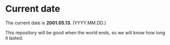 # Current date

The current date is **2001.05.13.** (YYYY.MM.DD.)

This repository will be good when the world ends, so we will know how long it lasted.